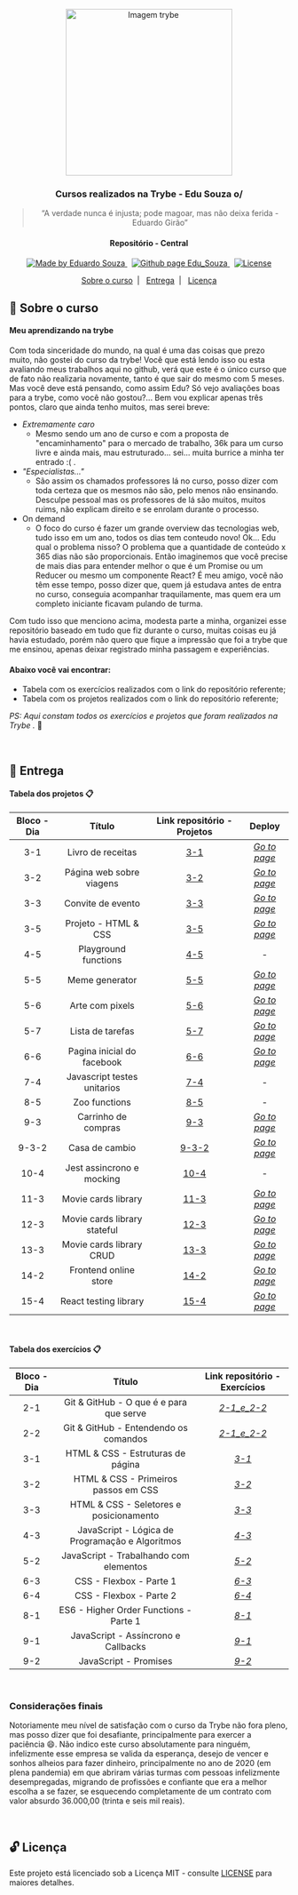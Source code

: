 <p align="center">
    <img alt="Imagem trybe" src="https://i.ibb.co/d4W2x4g/trybe.png" width="300px" />
</p>

<h3 align="center">
  Cursos realizados na Trybe - Edu Souza o/
</h3>

<blockquote align="center">“A verdade nunca é injusta; pode magoar, mas não deixa ferida - Eduardo Girão”</blockquote>

<h4 align="center">
  Repositório - Central
</h4>

<p align="center">

  <a href="https://github.com/EduSouza-programmer" target="_blank">
    <img alt="Made by Eduardo Souza" src="https://img.shields.io/badge/made%20by-Edu%20Souza-%23F8952D">
  </a>&nbsp;

 <a href="https://edusouza-programmer.github.io/" target="_blank">
<img alt="Github page Edu_Souza " src="https://img.shields.io/badge/Github%20page-Edu_Souza-orange">
</a>&nbsp;

  <a href="#" >
    <img alt="License" src="https://img.shields.io/badge/license-MIT-%23F8952D">
  </a>

</p>

<p align="center">
  <a href="#rocket-Sobre-o-curso">Sobre o curso</a>&nbsp;&nbsp;|&nbsp;&nbsp;
  <a href="#postbox-Entrega"">Entrega</a>&nbsp;&nbsp;|&nbsp;&nbsp;
  <a href="#unlock-Licença">Licença</a>
</p>

## :rocket: Sobre o curso

#### Meu aprendizando na trybe

Com toda sinceridade do mundo, na qual é uma das coisas que prezo muito, não gostei do curso da trybe! 
Você que está lendo isso ou esta avaliando meus trabalhos aqui no github, verá que este é o único curso que de fato não realizaria novamente, tanto é que sair do mesmo com 5 meses. Mas você deve está pensando, como assim Edu? Só vejo avaliações boas para a trybe, como você não gostou?... Bem vou explicar apenas três pontos, claro que ainda tenho muitos, mas serei breve:

- _Extremamente caro_
  - Mesmo sendo um ano de curso e com a proposta de "encaminhamento" para o mercado de trabalho, 36k para um curso livre e ainda mais, mau estruturado... sei... muita burrice a minha ter entrado :( . 
- _"Especialistas..."_
  - São assim os chamados professores lá no curso, posso dizer com toda certeza que os mesmos não são, pelo menos não ensinando. Desculpe pessoal mas os professores de lá são muitos, muitos ruims, não explicam direito e se enrolam durante o processo.  
- On demand
  - O foco do curso é fazer um grande overview das tecnologias web, tudo isso em um ano, todos os dias tem conteudo novo! Ok... Edu qual o problema nisso? O problema que a quantidade de conteúdo x 365 dias não são proporcionais. Então imaginemos que você precise de mais dias para entender melhor o que é um Promise ou um Reducer ou mesmo um componente React? É meu amigo, você não têm esse tempo, posso dizer que, quem já estudava antes de entra no curso, conseguia acompanhar traquilamente, mas quem era um completo iniciante ficavam pulando de turma.

Com tudo isso que menciono acima, modesta parte a minha, organizei esse repositório baseado em tudo que fiz durante o curso, muitas coisas eu já havia estudado, porém não quero que fique a impressão que foi a trybe que me ensinou, apenas deixar registrado minha passagem e experiências.  
#### Abaixo você vai encontrar:

- Tabela com os exercícios realizados com o link do repositório referente;
- Tabela com os projetos realizados com o link do repositório referente;

_PS: Aqui constam todos os exercícios e projetos que foram realizados na Trybe ._ :running:

<br/>

## :postbox: Entrega
#### Tabela dos projetos :clipboard:

| Bloco - Dia |            Título            |                          Link repositório - Projetos                          |                                                                    Deploy                                                                    |
| :---------: | :--------------------------: | :---------------------------------------------------------------------------: | :------------------------------------------------------------------------------------------------------------------------------------------: |
|     3-1     |      Livro de receitas       |  [3-1](https://github.com/EduSouza-programmer/Trybe_Exercicio_3-1_Edu_Souza)  |          _[Go to page](https://edusouza-programmer.github.io/Trybe_Exercicio_3-1_Edu_Souza/Parte-2/projeto_Livro-de-receitas.html)_          |
|     3-2     |   Página web sobre viagens   |  [3-2](https://github.com/EduSouza-programmer/Trybe_Exercicio_3-2_Edu_Souza)  | _[Go to page](https://edusouza-programmer.github.io/Trybe_Exercicio_3-2_Edu_Souza/parte-1/challenge_projeto-_pagina_web_sobre_viagens.html)_ |
|     3-3     |      Convite de evento       |  [3-3](https://github.com/EduSouza-programmer/Trybe_Exercicio_3-3_Edu_Souza)  |     _[Go to page](https://edusouza-programmer.github.io/Trybe_Exercicio_3-3_Edu_Souza/parte-1/challenge_projeto-convite_de_evento.html)_     |
|     3-5     |     Projeto - HTML & CSS     |   [3-5](https://github.com/EduSouza-programmer/Trybe_Projeto_3-5_Edu_Souza)   |                         _[Go to page](https://edusouza-programmer.github.io/Trybe_Projeto_3-5_Edu_Souza/index.html)_                         |
|     4-5     |     Playground functions     |   [4-5](https://github.com/EduSouza-programmer/Trybe_Projeto_4-5_Edu_Souza)   |                                                                      -                                                                       |
|     5-5     |        Meme generator        |   [5-5](https://github.com/EduSouza-programmer/Trybe_Projeto_5-5_Edu_Souza)   |                              _[Go to page](https://edusouza-programmer.github.io/Trybe_Projeto_5-5_Edu_Souza/)_                              |
|     5-6     |       Arte com pixels        |   [5-6](https://github.com/EduSouza-programmer/Trybe_Projeto_5-6_Edu_Souza)   |                              _[Go to page](https://edusouza-programmer.github.io/Trybe_Projeto_5-6_Edu_Souza/)_                              |
|     5-7     |       Lista de tarefas       |   [5-7](https://github.com/EduSouza-programmer/Trybe_Projeto_5-7_Edu_Souza)   |                              _[Go to page](https://edusouza-programmer.github.io/Trybe_Projeto_5-7_Edu_Souza/)_                              |
|     6-6     |  Pagina inicial do facebook  |   [6-6](https://github.com/EduSouza-programmer/Trybe_Projeto_6-6_Edu_Souza)   |                              _[Go to page](https://edusouza-programmer.github.io/Trybe_Projeto_6-6_Edu_Souza/)_                              |
|     7-4     | Javascript testes unitarios  |   [7-4](https://github.com/EduSouza-programmer/Trybe_Projeto_7-4_Edu_Souza)   |                                                                      -                                                                       |
|     8-5     |        Zoo functions         |   [8-5](https://github.com/EduSouza-programmer/Trybe_Projeto_8-5_Edu_Souza)   |                                                                      -                                                                       |
|     9-3     |     Carrinho de compras      |   [9-3](https://github.com/EduSouza-programmer/Trybe_Projeto_9-3_Edu_Souza)   |                              _[Go to page](https://edusouza-programmer.github.io/Trybe_Projeto_9-3_Edu_Souza/)_                              |
|    9-3-2    |        Casa de cambio        | [9-3-2](https://github.com/EduSouza-programmer/Trybe_Projeto_9-3-2_Edu_Souza) |                             _[Go to page](https://edusouza-programmer.github.io/Trybe_Projeto_9-3-2_Edu_Souza/)_                             |
|    10-4     |  Jest assincrono e mocking   |  [10-4](https://github.com/EduSouza-programmer/Trybe_Projeto_10-4_Edu_Souza)  |                                                                      -                                                                       |
|    11-3     |     Movie cards library      |  [11-3](https://github.com/EduSouza-programmer/Trybe_Projeto_11-3_Edu_Souza)  |                             _[Go to page](https://edusouza-programmer.github.io/Trybe_Projeto_11-3_Edu_Souza/)_                              |
|    12-3     | Movie cards library stateful |  [12-3](https://github.com/EduSouza-programmer/Trybe_Projeto_12-3_Edu_Souza)  |                             _[Go to page](https://edusouza-programmer.github.io/Trybe_Projeto_12-3_Edu_Souza/)_                              |
|    13-3     |   Movie cards library CRUD   |  [13-3](https://github.com/EduSouza-programmer/Trybe_Projeto_13-3_Edu_Souza)  |                             _[Go to page](https://edusouza-programmer.github.io/Trybe_Projeto_13-3_Edu_Souza/)_                              |
|    14-2     |    Frontend online store     |  [14-2](https://github.com/EduSouza-programmer/Trybe_Projeto_14-2_Edu_Souza)  |                             _[Go to page](https://edusouza-programmer.github.io/Trybe_Projeto_14-2_Edu_Souza/)_                              |
|    15-4     |    React testing library     |  [15-4](https://github.com/EduSouza-programmer/Trybe_Projeto_15-4_Edu_Souza)  |                             _[Go to page](https://edusouza-programmer.github.io/Trybe_Projeto_15-4_Edu_Souza/)_                              |


<br/>

#### Tabela dos exercícios :clipboard:

| Bloco - Dia |                     Título                      |                               Link repositório - Exercícios                               |
| :---------: | :---------------------------------------------: | :---------------------------------------------------------------------------------------: |
|     2-1     |     Git & GitHub - O que é e para que serve     | _[2-1_e_2-2](https://github.com/EduSouza-programmer/Trybe_Exercicio_2-1_e_2-2_Edu_Souza)_ |
|     2-2     |      Git & GitHub - Entendendo os comandos      | _[2-1_e_2-2](https://github.com/EduSouza-programmer/Trybe_Exercicio_2-1_e_2-2_Edu_Souza)_ |
|     3-1     |        HTML & CSS - Estruturas de página        |       _[3-1](https://github.com/EduSouza-programmer/Trybe_Exercicio_3-1_Edu_Souza)_       |
|     3-2     |      HTML & CSS - Primeiros passos em CSS       |       _[3-2](https://github.com/EduSouza-programmer/Trybe_Exercicio_3-2_Edu_Souza)_       |
|     3-3     |     HTML & CSS - Seletores e posicionamento     |       _[3-3](https://github.com/EduSouza-programmer/Trybe_Exercicio_3-3_Edu_Souza)_       |
|     4-3     | JavaScript - Lógica de Programação e Algoritmos |       _[4-3](https://github.com/EduSouza-programmer/Trybe_Exercicio_4-3_Edu_Souza)_       |
|     5-2     |     JavaScript - Trabalhando com elementos      |       _[5-2](https://github.com/EduSouza-programmer/Trybe_Exercicio_5-2_Edu_Souza)_       |
|     6-3     |             CSS - Flexbox - Parte 1             |       _[6-3](https://github.com/EduSouza-programmer/Trybe_Exercicio_6-3_Edu_Souza)_       |
|     6-4     |             CSS - Flexbox - Parte 2             |       _[6-4](https://github.com/EduSouza-programmer/Trybe_Exercicio_6-4_Edu_Souza)_       |
|     8-1     |     ES6 - Higher Order Functions - Parte 1      |       _[8-1](https://github.com/EduSouza-programmer/Trybe_Exercicio_8-1_Edu_Souza)_       |
|     9-1     |       JavaScript - Assíncrono e Callbacks       |       _[9-1](https://github.com/EduSouza-programmer/Trybe_Exercicio_9-1_Edu_Souza)_       |
|     9-2     |              JavaScript - Promises              |       _[9-2](https://github.com/EduSouza-programmer/Trybe_Exercicio_9-2_Edu_Souza)_       |

<br/>

### Considerações finais

Notoriamente meu nível de satisfação com o curso da Trybe não fora pleno, mas posso dizer que foi desafiante, principalmente para exercer a paciência :smile:. Não indico este curso absolutamente para ninguém, infelizmente esse empresa se valida da esperança, desejo de vencer e sonhos alheios para fazer dinheiro, principalmente no ano de 2020 (em plena pandemia) em que abriram várias turmas com pessoas infelizmente desempregadas, migrando de profissões e confiante que era a melhor escolha a se fazer, se esquecendo completamente de um contrato com valor absurdo 36.000,00 (trinta e seis mil reais).  

<br/>

## :unlock: Licença

Este projeto está licenciado sob a Licença MIT - consulte [LICENSE](https://opensource.org/licenses/MIT) para maiores detalhes.
